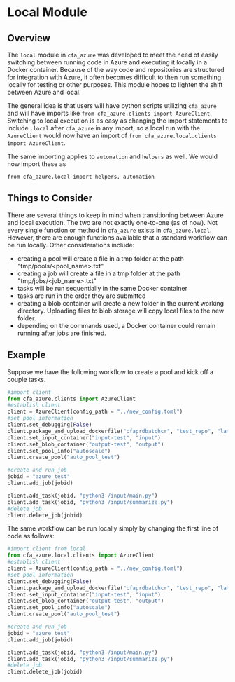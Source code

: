 # Local Module

## Overview
The `local` module in `cfa_azure` was developed to meet the need of easily switching between running code in Azure and executing it locally in a Docker container. Because of the way code and repositories are structured for integration with Azure, it often becomes difficult to then run something locally for testing or other purposes. This module hopes to lighten the shift between Azure and local.

The general idea is that users will have python scripts utilizing `cfa_azure` and will have imports like `from cfa_azure.clients import AzureClient`. Switching to local execution is as easy as changing the import statements to include `.local` after `cfa_azure` in any import, so a local run with the `AzureClient` would now have an import of `from cfa_azure.local.clients import AzureClient`.

The same importing applies to `automation` and `helpers` as well. We would now import these as
```
from cfa_azure.local import helpers, automation
```

## Things to Consider
There are several things to keep in mind when transitioning between Azure and local execution. The two are not exactly one-to-one (as of now). Not every single function or method in `cfa_azure` exists in `cfa_azure.local`. However, there are enough functions available that a standard workflow can be run locally. Other considerations include:
- creating a pool will create a file in a tmp folder at the path "tmp/pools/<pool_name>.txt"
- creating a job will create a file in a tmp folder at the path "tmp/jobs/<job_name>.txt"
- tasks will be run sequentially in the same Docker container
- tasks are run in the order they are submitted
- creating a blob container will create a new folder in the current working directory. Uploading files to blob storage will copy local files to the new folder.
- depending on the commands used, a Docker container could remain running after jobs are finished.

## Example
Suppose we have the following workflow to create a pool and kick off a couple tasks.
```python
#import client
from cfa_azure.clients import AzureClient
#establish client
client = AzureClient(config_path = "../new_config.toml")
#set pool information
client.set_debugging(False)
client.package_and_upload_dockerfile("cfaprdbatchcr", "test_repo", "latest")
client.set_input_container("input-test", "input")
client.set_blob_container("output-test", "output")
client.set_pool_info("autoscale")
client.create_pool("auto_pool_test")

#create and run job
jobid = "azure_test"
client.add_job(jobid)

client.add_task(jobid, "python3 /input/main.py")
client.add_task(jobid, "python3 /input/summarize.py")
#delete job
client.delete_job(jobid)
```

The same workflow can be run locally simply by changing the first line of code as follows:
```python
#import client from local
from cfa_azure.local.clients import AzureClient
#establish client
client = AzureClient(config_path = "../new_config.toml")
#set pool information
client.set_debugging(False)
client.package_and_upload_dockerfile("cfaprdbatchcr", "test_repo", "latest")
client.set_input_container("input-test", "input")
client.set_blob_container("output-test", "output")
client.set_pool_info("autoscale")
client.create_pool("auto_pool_test")

#create and run job
jobid = "azure_test"
client.add_job(jobid)

client.add_task(jobid, "python3 /input/main.py")
client.add_task(jobid, "python3 /input/summarize.py")
#delete job
client.delete_job(jobid)
```
